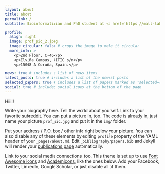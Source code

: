 ```yaml
---
layout: about
title: about
permalink: /
subtitle: Bioinformatician and PhD student at <a href='https://mall-lab.citic.udc.es/'>MALL</a>.

profile:
  align: right
  image: prof_pic_2.jpeg
  image_circular: false # crops the image to make it circular
  more_info: >
    <p>2nd Floor, C-46</p>
    <p>Elviña Campus, CITIC s/n</p>
    <p>15008 A Coruña, Spain.</p>

news: true # includes a list of news items
latest_posts: true # includes a list of the newest posts
selected_papers: true # includes a list of papers marked as "selected={true}"
social: true # includes social icons at the bottom of the page
---
```

Hiii!!

Write your biography here. Tell the world about yourself. Link to your favorite [subreddit](http://reddit.com). You can put a picture in, too. The code is already in, just name your picture `prof_pic.jpg` and put it in the `img/` folder.

Put your address / P.O. box / other info right below your picture. You can also disable any of these elements by editing `profile` property of the YAML header of your `_pages/about.md`. Edit `_bibliography/papers.bib` and Jekyll will render your [publications page](/al-folio/publications/) automatically.

Link to your social media connections, too. This theme is set up to use [Font Awesome icons](https://fontawesome.com/) and [Academicons](https://jpswalsh.github.io/academicons/), like the ones below. Add your Facebook, Twitter, LinkedIn, Google Scholar, or just disable all of them.
